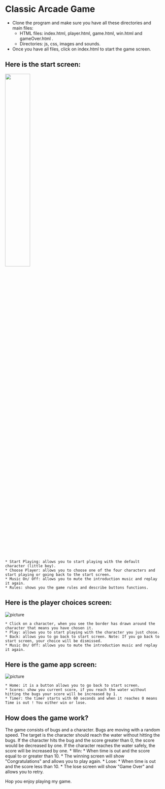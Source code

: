 # Classic Arcade Game

* Clone the program and make sure you have all these directories and main files:
    * HTML files: index.html, player.html, game.html, win.html and gameOver.html .
    * Directories: js, css, images and sounds.
* Once you have all files, click on index.html to start the game screen. 


## Here is the start screen:
<img src="playerScreen.png" width="40%">

	* Start Playing: allows you to start playing with the default character (little boy). 
	* Choose Player: allows you to choose one of the four characters and start playing or going back to the start screen.
	* Music On/ Off: allows you to mute the introduction music and replay it again. 
	* Rules: shows you the game rules and describe buttons functions. 

## Here is the player choices screen:
![picture](images/playerScreen.png=150x200)

	* Click on a character, when you see the border has drawn around the character that means you have chosen it. 
	* Play: allows you to start playing with the character you just chose. 
	* Back: allows you to go back to start screen. Note: If you go back to start screen, your choice will be dismissed. 
	* Music On/ Off: allows you to mute the introduction music and replay it again. 

## Here is the game app screen:
![picture](images/gameScreen.png=150x200)

	* Home: it is a button allows you to go back to start screen.
	* Scores: show you current score, if you reach the water without hitting the bugs your score will be increased by 1. 
	* Timer: the timer starts with 60 seconds and when it reaches 0 means Time is out ! You either win or lose. 
	

## How does the game work?

The game consists of bugs and a character. Bugs are moving with a random speed. The target is the character should reach the water without hitting the bugs. If the character hits the bug and the score greater than 0, the score would be decreased by one. If the character reaches the water safely, the score will be increased by one. 
	* Win:
		* When time is out and the score equal to or greater than 10.
		* The winning screen will show "Congratulations" and allows you to play again. 
	* Lose:
		* When time is out and the score less than 10.
		* The lose screen will show "Game Over" and allows you to retry.

Hop you enjoy playing my game.  
		 